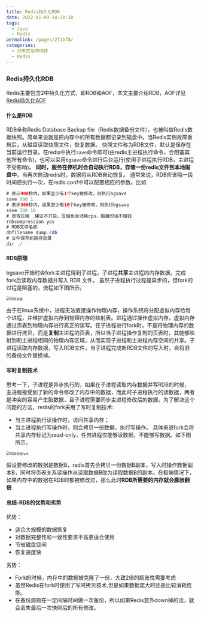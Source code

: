 ```yaml
---
title: Redis持久化RDB
date: 2022-01-09 14:20:38
tags: 
  - Java
  - Redis
permalink: /pages/2f1bf8/
categories: 
  - 分布式与中间件
  - Redis
---
```


### Redis持久化RDB
Redis主要包含2中持久化方式，即RDB和AOF，本文主要介绍RDB，AOF详见[Redis持久化AOF][1]
#### 什么是RDB
RDB全称Redis Database Backup file（Redis数据备份文件），也被叫做Redis数据快照。简单来说就是把内存中的所有数据都记录到磁盘中。当Redis实例故障重启后，从磁盘读取快照文件，恢复数据。
快照文件称为RDB文件，默认是保存在当前运行目录。在redis中执行`save`命令即可(由redis主进程执行命令，会阻塞其他所有命令)，也可以采用`bgsave`命令进行后台运行(使用子进程执行RDB，主进程不受影响)。
**同时，服务在停机时会自动执行RDB，存储一份redis文件到本地磁盘中**，当再次启动redis时，数据将从RDB自动恢复。
通常来说，RDB应该隔一段时间便执行一次，在redis.conf中可以配置相应的参数。比如
```java
# 表示900秒内，如果至少有1个key被修改，则执行bgsave
save 900 1  
# 表示300秒内，如果至少有10个key被修改，则执行bgsave
save 300 10  
# 是否压缩 ,建议不开启，压缩也会消耗cpu，磁盘的话不值钱
rdbcompression yes
# RDB文件名称
dbfilename dump.rdb  
# 文件保存的路径目录
dir ./ 
```
#### RDB原理
bgsave开始时会fork主进程得到子进程，子进程**共享**主进程的内存数据。完成fork后读取内存数据并写入 RDB 文件。
虽然子进程执行过程是异步的，但fork的过程是阻塞的，流程如下图所示。

<img src="https://image-1-1257237419.cos.ap-chongqing.myqcloud.com/redisImg/redisRDB2.png/zipstyle" alt="RDB流程" style="zoom:60%;" />

由于在linux系统中，进程无法直接操作物理内存，操作系统将分配虚拟内存给每个进程，并维护虚拟内存到物理内存的映射表。进程通过操作虚拟内存，虚拟内存通过页表到物理内存进行真正的读写。在子进程进行fork时，不是将物理内存的数据进行拷贝，而是**复制**主进程的页表，所以当子进程操作复制的页表时，其能够映射到和主进程相同的物理内存区域，从而实现子进程和主进程内存空间的共享。子进程读取内存数据，写入RDB文件，当子进程完成新RDB文件的写入时，会将旧的备份文件替换掉。
#### 写时复制技术
思考一下，子进程是异步执行的，如果在子进程读取内存数据并写RDB的时候，主进程接受到了新的命令修改了内存中的数据，而此时子进程执行的读数据，两者是冲突的容易产生脏数据，且子进程需要同步主进程修改后的数据。为了解决这个问题的方法，redis的fork采用了写时复制技术:

 - 当主进程执行读操作时，访问共享内存；
 - 当主进程执行写操作时，则会拷贝一份数据，执行写操作。
  具体来说fork会将共享内存标记为read-only，任何进程仅能够读数据，不能够写数据。如下图所示，
  
  <img src="https://image-1-1257237419.cos.ap-chongqing.myqcloud.com/redisImg/redisRDB.png/zipstyle" alt="RDB流程fork" style="zoom:60%;" />
  
  假设要修改的数据是数据B，redis首先会拷贝一份数据B副本，写入时操作数据副本B，同时将页表关系读操作从读取数据B改为读取数据B的副本。在极端情况下，如果内存中的数据在RDB时都被修改过，那么此时**RDB所需要的内存就会膨胀翻倍**
#### 总结-RDB的优势和劣势
优势：
 - 适合大规模的数据恢复
 - 对数据完整性和一致性要求不高更适合使用
 - 节省磁盘空间
 - 恢复速度快

劣势：
 - Fork的时候，内存中的数据被克隆了一份，大致2倍的膨胀性需要考虑
 - 虽然Redis在fork时使用了写时拷贝技术,但是如果数据庞大时还是比较消耗性能。
 - 在备份周期在一定间隔时间做一次备份，所以如果Redis意外down掉的话，就会丢失最后一次快照后的所有修改。


[1]: https://benym.cn/archives/297/